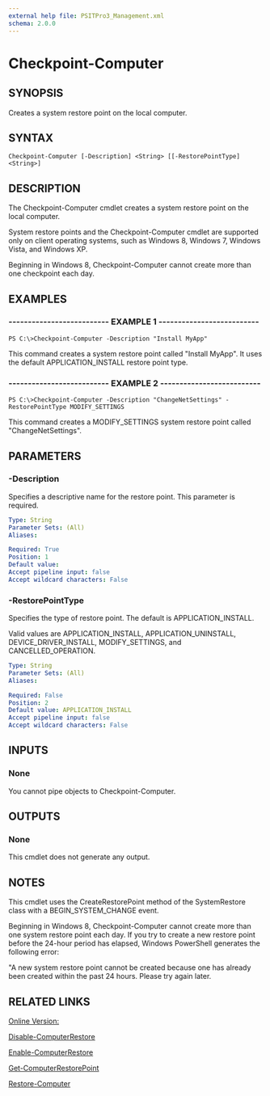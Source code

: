```yaml
---
external help file: PSITPro3_Management.xml
schema: 2.0.0
---
```


# Checkpoint-Computer
## SYNOPSIS
Creates a system restore point on the local computer.

## SYNTAX

```
Checkpoint-Computer [-Description] <String> [[-RestorePointType] <String>]
```

## DESCRIPTION
The Checkpoint-Computer cmdlet creates a system restore point on the local computer.

System restore points and the Checkpoint-Computer cmdlet are supported only on client operating systems, such as Windows 8, Windows 7, Windows Vista, and Windows XP.

Beginning in Windows 8, Checkpoint-Computer cannot create more than one checkpoint each day.

## EXAMPLES

### -------------------------- EXAMPLE 1 --------------------------
```
PS C:\>Checkpoint-Computer -Description "Install MyApp"
```

This command creates a system restore point called "Install MyApp".
It uses the default APPLICATION_INSTALL restore point type.

### -------------------------- EXAMPLE 2 --------------------------
```
PS C:\>Checkpoint-Computer -Description "ChangeNetSettings" -RestorePointType MODIFY_SETTINGS
```

This command creates a MODIFY_SETTINGS system restore point called "ChangeNetSettings".

## PARAMETERS

### -Description
Specifies a descriptive name for the restore point.
This parameter is required.

```yaml
Type: String
Parameter Sets: (All)
Aliases: 

Required: True
Position: 1
Default value: 
Accept pipeline input: false
Accept wildcard characters: False
```

### -RestorePointType
Specifies the type of restore point.
The default is APPLICATION_INSTALL.

Valid values are APPLICATION_INSTALL, APPLICATION_UNINSTALL, DEVICE_DRIVER_INSTALL, MODIFY_SETTINGS, and CANCELLED_OPERATION.

```yaml
Type: String
Parameter Sets: (All)
Aliases: 

Required: False
Position: 2
Default value: APPLICATION_INSTALL
Accept pipeline input: false
Accept wildcard characters: False
```

## INPUTS

### None
You cannot pipe objects to Checkpoint-Computer.

## OUTPUTS

### None
This cmdlet does not generate any output.

## NOTES
This cmdlet uses the CreateRestorePoint method of the SystemRestore class with a BEGIN_SYSTEM_CHANGE event.

Beginning in Windows 8, Checkpoint-Computer cannot create more than one system restore point each day.
If you try to create a new restore point before the 24-hour period has elapsed, Windows PowerShell generates the following error:

"A new system restore point cannot be created because one has already been created within the past 24 hours.
Please try again later.

## RELATED LINKS

[Online Version:](http://go.microsoft.com/fwlink/?LinkID=135197)

[Disable-ComputerRestore](06c5d9de-8a14-449c-b13b-c6793297e3fe)

[Enable-ComputerRestore](47fd013a-d03b-487d-8c7b-17e93f038d1f)

[Get-ComputerRestorePoint](3afe67e8-56bd-4505-b7f6-b822143a28d5)

[Restore-Computer](c570f18d-f1dd-462a-b00b-3eb1d2a81dfc)


